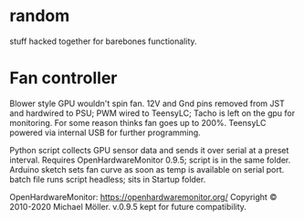 # random
stuff hacked together for barebones functionality.

# Fan controller
Blower style GPU wouldn't spin fan. 12V and Gnd pins removed from JST and hardwired to PSU; PWM wired to TeensyLC; 
Tacho is left on the gpu for monitoring. For some reason thinks fan goes up to 200%. 
TeensyLC powered via internal USB for further programming. 

Python script collects GPU sensor data and sends it over serial at a preset interval. Requires OpenHardwareMonitor 0.9.5; script is in the same folder. 
Arduino sketch sets fan curve as soon as temp is available on serial port.
batch file runs script headless; sits in Startup folder. 

OpenHardwareMonitor: https://openhardwaremonitor.org/ Copyright © 2010-2020 Michael Möller. v.0.9.5 kept for future compatibility.

